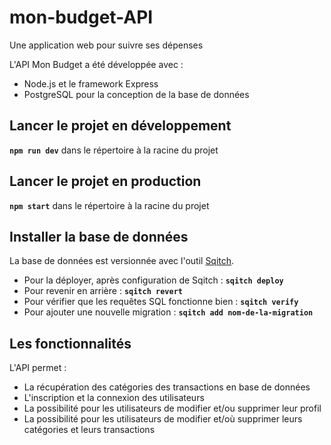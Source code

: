 # mon-budget-API
Une application web pour suivre ses dépenses

L'API Mon Budget a été développée avec :
- Node.js et le framework Express
- PostgreSQL pour la conception de la base de données

## Lancer le projet en développement
**`npm run dev`** dans le répertoire à la racine du projet

## Lancer le projet en production
**`npm start`** dans le répertoire à la racine du projet

## Installer la base de données
La base de données est versionnée avec l'outil [Sqitch](https://sqitch.org/).
- Pour la déployer, après configuration de Sqitch :
**`sqitch deploy`**
- Pour revenir en arrière :
**`sqitch revert`**
- Pour vérifier que les requêtes SQL fonctionne bien :
**`sqitch verify`**
- Pour ajouter une nouvelle migration :
**`sqitch add nom-de-la-migration`**

## Les fonctionnalités
L'API permet :
- La récupération des catégories des transactions en base de données
- L'inscription et la connexion des utilisateurs
- La possibilité pour les utilisateurs de modifier et/ou supprimer leur profil
- La possibilité pour les utilisateurs de modifier et/où supprimer leurs catégories et leurs transactions
